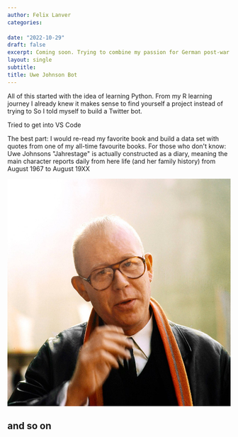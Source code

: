 ```yaml
---
author: Felix Lanver
categories: 

date: "2022-10-29"
draft: false
excerpt: Coming soon. Trying to combine my passion for German post-war literature, social media and coding, I am working on building a Twitter bot that sends automized snippets from Uwe Johnsons magnum opus "Jahrestage" (Anniversaries).
layout: single
subtitle: 
title: Uwe Johnson Bot 
---
```


All of this started with the idea of learning Python. From my R learning journey I already knew it makes sense to find yourself a project instead of trying to 
So I told myself to build a Twitter bot.

Tried to get into VS Code

The best part: I would re-read my favorite book and build a data set with quotes from one of my all-time favourite books.
For those who don't know: Uwe Johnsons "Jahrestage" is actually constructed as a diary, meaning the main character reports daily from here life (and her family history) from August 1967 to August 19XX

![](uwe-johnson-1974.jpeg)

## and so on


